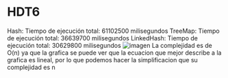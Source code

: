 # HDT6
Hash: Tiempo de ejecución total: 61102500 milisegundos
TreeMap: Tiempo de ejecución total: 36639700 milisegundos
LinkedHash: Tiempo de ejecución total: 30629800 milisegundos
![imagen](https://github.com/Qu3zada22/HDT6/assets/77712004/18cbc7e7-38aa-4abc-8643-db5f6dfef60b)
La complejidad es de O(n) ya que la grafica se puede ver que la ecuacion que mejor describe a la grafica es lineal, por lo que podemos hacer la simplificacion que su complejidad es n